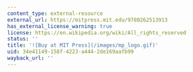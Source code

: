 ```yaml
---
content_type: external-resource
external_url: https://mitpress.mit.edu/9780262513913
has_external_license_warning: true
license: https://en.wikipedia.org/wiki/All_rights_reserved
status: ''
title: '![Buy at MIT Press](/images/mp_logo.gif)'
uid: 34e41149-158f-4223-a444-2de169aafb99
wayback_url: ''
---
```


